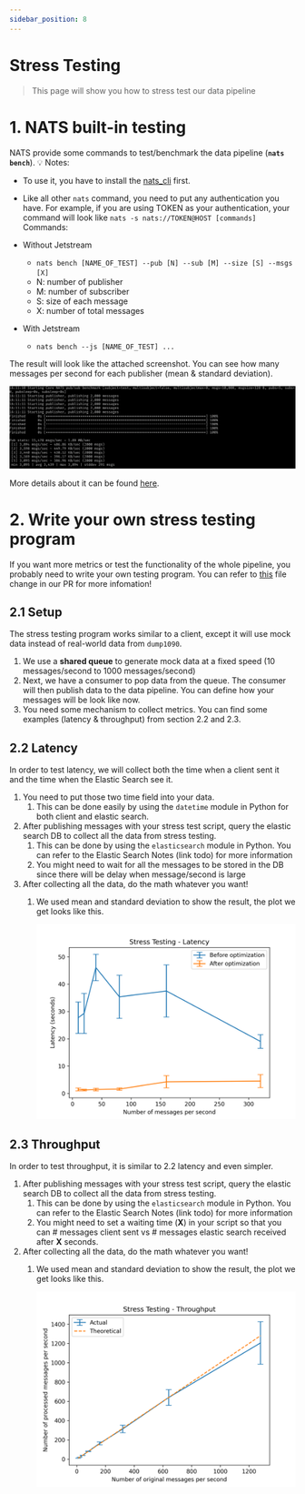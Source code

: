 ```yaml
---
sidebar_position: 8
---
```


# Stress Testing

> This page will show you how to stress test our data pipeline
> 

# 1. NATS built-in testing

NATS provide some commands to test/benchmark the data pipeline (****`nats bench`****).
💡 Notes:

- To use it, you have to install the [nats_cli](https://docs.nats.io/using-nats/nats-tools/nats_cli) first.
- Like all other `nats` command, you need to put any authentication you have. For example, if you are using TOKEN as your authentication, your command will look like `nats -s nats://TOKEN@HOST [commands]`
Commands:

- Without Jetstream
    - `nats bench [NAME_OF_TEST] --pub [N] --sub [M] --size [S] --msgs [X]`
    - N: number of publisher
    - M: number of subscriber
    - S: size of each message
    - X: number of total messages
- With Jetstream
    - `nats bench --js [NAME_OF_TEST] ...`

The result will look like the attached screenshot. You can see how many messages per second for each publisher (mean & standard deviation). 

![Untitled](/img/test_1.png)

More details about it can be found [here](https://docs.nats.io/using-nats/nats-tools/nats_cli/natsbench). 

# 2. Write your own stress testing program

If you want more metrics or test the functionality of the whole pipeline, you probably need to write your own testing program. You can refer to [this](https://github.com/ml4wireless/adsb-nats/pull/12/files#diff-8342a8f487f852192bf4f3f5f83acbabb5afc217d383735a51f83f42278cdcaf) file change in our PR for more infomation!

## 2.1 Setup

The stress testing program works similar to a client, except it will use mock data instead of real-world data from `dump1090`. 

1. We use a **shared queue** to generate mock data at a fixed speed (10 messages/second to 1000 messages/second)
2. Next, we have a consumer to pop data from the queue. The consumer will then publish data to the data pipeline. You can define how your messages will be look like now. 
3. You need some mechanism to collect metrics. You can find some examples (latency & throughput) from section 2.2 and 2.3. 

## 2.2 Latency

In order to test latency, we will collect both the time when a client sent it and the time when the Elastic Search see it. 

1. You need to put those two time field into your data. 
    1. This can be done easily by using the `datetime` module in Python for both client and elastic search.
2. After publishing messages with your stress test script, query the elastic search DB to collect all the data from stress testing. 
    1. This can be done by using the `elasticsearch` module in Python. You can refer to the Elastic Search Notes (link todo) for more information
    2. You might need to wait for all the messages to be stored in the DB since there will be delay when message/second is large
3. After collecting all the data, do the math whatever you want!
    1. We used mean and standard deviation to show the result, the plot we get looks like this. 
        
        ![latency.png](/img/test_2.png)
        

## 2.3 Throughput

In order to test throughput, it is similar to 2.2 latency and even simpler. 

1. After publishing messages with your stress test script, query the elastic search DB to collect all the data from stress testing. 
    1. This can be done by using the `elasticsearch` module in Python. You can refer to the Elastic Search Notes (link todo) for more information
    2. You might need to set a waiting time (**X**) in your script so that you can # messages client sent vs # messages elastic search received after **X** seconds.
2. After collecting all the data, do the math whatever you want!
    1. We used mean and standard deviation to show the result, the plot we get looks like this. 
        
        ![throughput.png](/img/test_3.png)